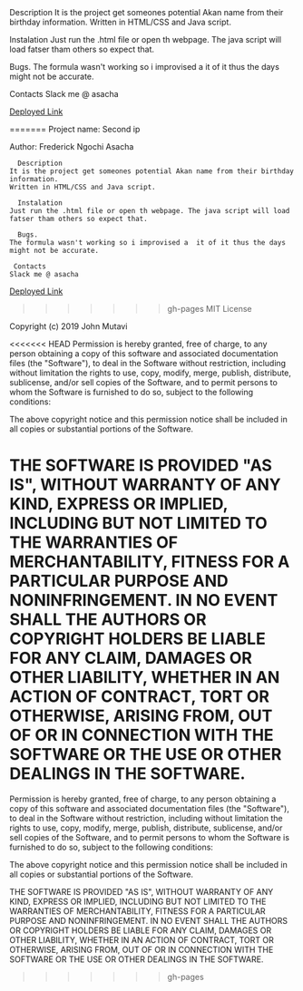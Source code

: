 <HEAD
Author: Frederick Ngochi Asacha

  Description
        It is the project get someones potential Akan name from their birthday information.
        Written in HTML/CSS and Java script.

  Instalation
        Just run the .html file or open th webpage. The java script will load fatser tham others so expect that. 

  Bugs.
        The formula wasn't working so i improvised a  it of it thus the days might not be accurate.

 Contacts
        Slack me @ asacha


[Deployed Link](https://github.com/fred2401/fred2401.github.io.git)

=======
Project name: Second ip

Author: Frederick Ngochi Asacha
      
      Description
    It is the project get someones potential Akan name from their birthday information.
    Written in HTML/CSS and Java script.

      Instalation
    Just run the .html file or open th webpage. The java script will load fatser tham others so expect that. 

      Bugs.
    The formula wasn't working so i improvised a  it of it thus the days might not be accurate.

     Contacts
    Slack me @ asacha

      
     
[Deployed Link](https://github.com/fred2401/second-ip/tree/gh-pages/the%20Ip)
       
>>>>>>> gh-pages
MIT License

Copyright (c) 2019 John Mutavi

<<<<<<< HEAD
Permission is hereby granted, free of charge, to any person obtaining a copy of this software and associated documentation files (the "Software"), to deal in the Software without restriction, including without limitation the rights to use, copy, modify, merge, publish, distribute, sublicense, and/or sell copies of the Software, and to permit persons to whom the Software is furnished to do so, subject to the following conditions:

The above copyright notice and this permission notice shall be included in all copies or substantial portions of the Software.

THE SOFTWARE IS PROVIDED "AS IS", WITHOUT WARRANTY OF ANY KIND, EXPRESS OR IMPLIED, INCLUDING BUT NOT LIMITED TO THE WARRANTIES OF MERCHANTABILITY, FITNESS FOR A PARTICULAR PURPOSE AND NONINFRINGEMENT. IN NO EVENT SHALL THE AUTHORS OR COPYRIGHT HOLDERS BE LIABLE FOR ANY CLAIM, DAMAGES OR OTHER LIABILITY, WHETHER IN AN ACTION OF CONTRACT, TORT OR OTHERWISE, ARISING FROM, OUT OF OR IN CONNECTION WITH THE SOFTWARE OR THE USE OR OTHER DEALINGS IN THE SOFTWARE.
=======
Permission is hereby granted, free of charge, to any person obtaining a copy
of this software and associated documentation files (the "Software"), to deal
in the Software without restriction, including without limitation the rights
to use, copy, modify, merge, publish, distribute, sublicense, and/or sell
copies of the Software, and to permit persons to whom the Software is
furnished to do so, subject to the following conditions:

The above copyright notice and this permission notice shall be included in all
copies or substantial portions of the Software.

THE SOFTWARE IS PROVIDED "AS IS", WITHOUT WARRANTY OF ANY KIND, EXPRESS OR
IMPLIED, INCLUDING BUT NOT LIMITED TO THE WARRANTIES OF MERCHANTABILITY,
FITNESS FOR A PARTICULAR PURPOSE AND NONINFRINGEMENT. IN NO EVENT SHALL THE
AUTHORS OR COPYRIGHT HOLDERS BE LIABLE FOR ANY CLAIM, DAMAGES OR OTHER
LIABILITY, WHETHER IN AN ACTION OF CONTRACT, TORT OR OTHERWISE, ARISING FROM,
OUT OF OR IN CONNECTION WITH THE SOFTWARE OR THE USE OR OTHER DEALINGS IN THE
SOFTWARE.

>>>>>>> gh-pages
